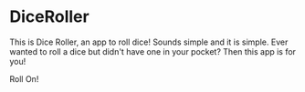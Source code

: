 # DiceRoller

This is Dice Roller, an app to roll dice! Sounds simple and it is simple.
Ever wanted to roll a dice but didn't have one in your pocket? Then this app is for you! 

Roll On! 
